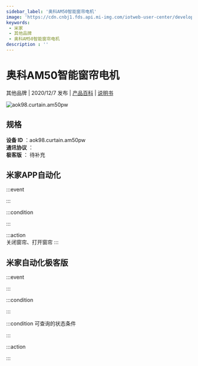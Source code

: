 ```yaml
---
sidebar_label: '奥科AM50智能窗帘电机'
image: 'https://cdn.cnbj1.fds.api.mi-img.com/iotweb-user-center/developer_1679071858055TvRDJc01.png?GalaxyAccessKeyId=AKVGLQWBOVIRQ3XLEW&Expires=9223372036854775807&Signature=i+heTmU+hxumJynFGjSOHNRQ+fo='
keywords: 
 - 米家
 - 其他品牌
 - 奥科AM50智能窗帘电机
description : ''
---
```

# 奥科AM50智能窗帘电机

其他品牌 | 2020/12/7 发布 | [产品百科](https://home.mi.com/webapp/content/baike/product/index.html?model=aok98.curtain.am50pw/) | [说明书](https://home.mi.com/views/introduction.html?model=aok98.curtain.am50pw&region=cn)

![aok98.curtain.am50pw](https://cdn.cnbj1.fds.api.mi-img.com/iotweb-user-center/developer_1679071858055TvRDJc01.png?GalaxyAccessKeyId=AKVGLQWBOVIRQ3XLEW&Expires=9223372036854775807&Signature=i+heTmU+hxumJynFGjSOHNRQ+fo=)

## 规格  
> 
**设备 ID** ：aok98.curtain.am50pw  
**通讯协议** ：  
**极客版**  ： 待补充 


## 米家APP自动化  

:::event  

:::

:::condition  

:::

:::action   
关闭窗帘、打开窗帘
:::

## 米家自动化极客版  

:::event  

:::

:::condition  

:::

:::condition 可查询的状态条件  

:::

:::action  

:::

        
